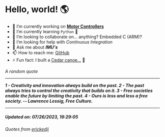 # Hello, world! 🌎


- 🔧 I’m currently working on [**Motor Controllers**](https://github.com/kyleRhess/MicroMotor)
- 🌱 I’m currently learning `Python` **🐍**
- 👯 I’m looking to collaborate on... anything? Embedded C (ARM)?
- 🤔 I’m looking for help with *Continuous Integration*
- 💬 Ask me about ***IMU's***
- 📫 How to reach me: [GitHub](https://github.com/kyleRhess)
- ⚡ Fun fact: I built a [Cedar canoe...](https://kylerhess.github.io/canoe.html) 🛶

_A random quote_
___
***1 - Creativity and innovation always build on the past.
2 - The past always tries to control the creativity that builds on it.
3 - Free societies enable the future by limiting the past.
4 - Ours is less and less a free society.
-- Lawrence Lessig, Free Culture.***
___
##### Updated on: 07/26/2023, 19:29:05
###### Quotes from [erickedji](https://gist.github.com/erickedji/68802)